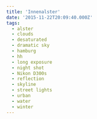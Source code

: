 ```yaml
---
title: 'Innenalster'
date: '2015-11-22T20:09:40.000Z'
tags:
  - alster
  - clouds
  - desaturated
  - dramatic sky
  - hamburg
  - hh
  - long exposure
  - night shot
  - Nikon D300s
  - reflection
  - skyline
  - street lights
  - urban
  - water
  - winter
---
```


